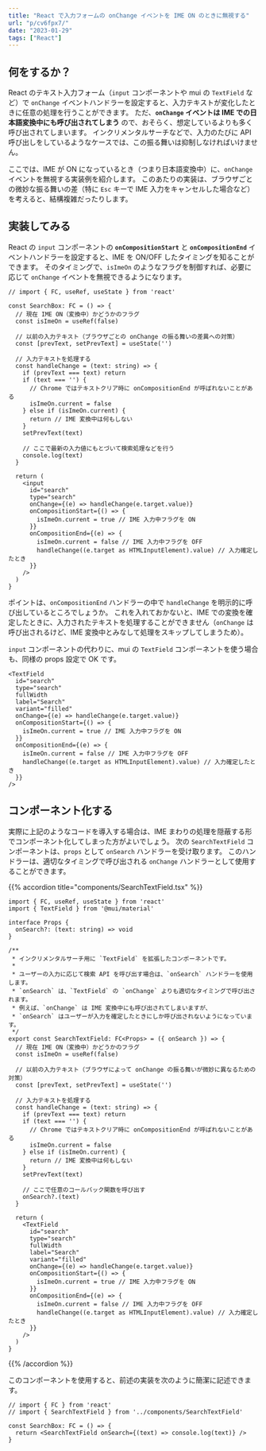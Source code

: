 ```yaml
---
title: "React で入力フォームの onChange イベントを IME ON のときに無視する"
url: "p/cv6fpx7/"
date: "2023-01-29"
tags: ["React"]
---
```


何をするか？
----

React のテキスト入力フォーム（`input` コンポーネントや mui の `TextField` など）で `onChange` イベントハンドラーを設定すると、入力テキストが変化したときに任意の処理を行うことができます。
ただ、__`onChange` イベントは IME での日本語変換中にも呼び出されてしまう__ ので、おそらく、想定しているよりも多く呼び出されてしまいます。
インクリメンタルサーチなどで、入力のたびに API 呼び出しをしているようなケースでは、この振る舞いは抑制しなければいけません。

ここでは、IME が ON になっているとき（つまり日本語変換中）に、`onChange` イベントを無視する実装例を紹介します。
このあたりの実装は、ブラウザごとの微妙な振る舞いの差（特に `Esc` キーで IME 入力をキャンセルした場合など）を考えると、結構複雑だったりします。


実装してみる
----

React の `input` コンポーネントの __`onCompositionStart`__ と __`onCompositionEnd`__ イベントハンドラーを設定すると、IME を ON/OFF したタイミングを知ることができます。
そのタイミングで、`isImeOn` のようなフラグを制御すれば、必要に応じて `onChange` イベントを無視できるようになります。

```tsx
// import { FC, useRef, useState } from 'react'

const SearchBox: FC = () => {
  // 現在 IME ON（変換中）かどうかのフラグ
  const isImeOn = useRef(false)

  // 以前の入力テキスト（ブラウザごとの onChange の振る舞いの差異への対策）
  const [prevText, setPrevText] = useState('')

  // 入力テキストを処理する
  const handleChange = (text: string) => {
    if (prevText === text) return
    if (text === '') {
      // Chrome ではテキストクリア時に onCompositionEnd が呼ばれないことがある
      isImeOn.current = false
    } else if (isImeOn.current) {
      return // IME 変換中は何もしない
    }
    setPrevText(text)

    // ここで最新の入力値にもとづいて検索処理などを行う
    console.log(text)
  }

  return (
    <input
      id="search"
      type="search"
      onChange={(e) => handleChange(e.target.value)}
      onCompositionStart={() => {
        isImeOn.current = true // IME 入力中フラグを ON
      }}
      onCompositionEnd={(e) => {
        isImeOn.current = false // IME 入力中フラグを OFF
        handleChange((e.target as HTMLInputElement).value) // 入力確定したとき
      }}
    />
  )
}
```

ポイントは、`onCompositionEnd` ハンドラーの中で `handleChange` を明示的に呼び出しているところでしょうか。
これを入れておかないと、IME での変換を確定したときに、入力されたテキストを処理することができません（`onChange` は呼び出されるけど、IME 変換中とみなして処理をスキップしてしまうため）。

`input` コンポーネントの代わりに、mui の `TextField` コンポーネントを使う場合も、同様の props 設定で OK です。

```tsx
<TextField
  id="search"
  type="search"
  fullWidth
  label="Search"
  variant="filled"
  onChange={(e) => handleChange(e.target.value)}
  onCompositionStart={() => {
    isImeOn.current = true // IME 入力中フラグを ON
  }}
  onCompositionEnd={(e) => {
    isImeOn.current = false // IME 入力中フラグを OFF
    handleChange((e.target as HTMLInputElement).value) // 入力確定したとき
  }}
/>
```


コンポーネント化する
----

実際に上記のようなコードを導入する場合は、IME まわりの処理を隠蔽する形でコンポーネント化してしまった方がよいでしょう。
次の `SearchTextField` コンポーネントは、`props` として `onSearch` ハンドラーを受け取ります。
このハンドラーは、適切なタイミングで呼び出される `onChange` ハンドラーとして使用することができます。

{{% accordion title="components/SearchTextField.tsx" %}}
```tsx
import { FC, useRef, useState } from 'react'
import { TextField } from '@mui/material'

interface Props {
  onSearch?: (text: string) => void
}

/**
 * インクリメンタルサーチ用に `TextField` を拡張したコンポーネントです。
 *
 * ユーザーの入力に応じて検索 API を呼び出す場合は、`onSearch` ハンドラーを使用します。
 * `onSearch` は、`TextField` の `onChange` よりも適切なタイミングで呼び出されます。
 * 例えば、`onChange` は IME 変換中にも呼び出されてしまいますが、
 * `onSearch` はユーザーが入力を確定したときにしか呼び出されないようになっています。
 */
export const SearchTextField: FC<Props> = ({ onSearch }) => {
  // 現在 IME ON（変換中）かどうかのフラグ
  const isImeOn = useRef(false)

  // 以前の入力テキスト（ブラウザによって onChange の振る舞いが微妙に異なるための対策）
  const [prevText, setPrevText] = useState('')

  // 入力テキストを処理する
  const handleChange = (text: string) => {
    if (prevText === text) return
    if (text === '') {
      // Chrome ではテキストクリア時に onCompositionEnd が呼ばれないことがある
      isImeOn.current = false
    } else if (isImeOn.current) {
      return // IME 変換中は何もしない
    }
    setPrevText(text)

    // ここで任意のコールバック関数を呼び出す
    onSearch?.(text)
  }

  return (
    <TextField
      id="search"
      type="search"
      fullWidth
      label="Search"
      variant="filled"
      onChange={(e) => handleChange(e.target.value)}
      onCompositionStart={() => {
        isImeOn.current = true // IME 入力中フラグを ON
      }}
      onCompositionEnd={(e) => {
        isImeOn.current = false // IME 入力中フラグを OFF
        handleChange((e.target as HTMLInputElement).value) // 入力確定したとき
      }}
    />
  )
}
```
{{% /accordion %}}

このコンポーネントを使用すると、前述の実装を次のように簡潔に記述できます。

```tsx
// import { FC } from 'react'
// import { SearchTextField } from '../components/SearchTextField'

const SearchBox: FC = () => {
  return <SearchTextField onSearch={(text) => console.log(text)} />
}
```

